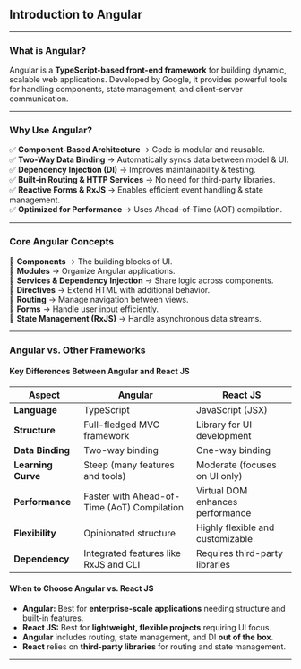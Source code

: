 ## Introduction to Angular
---

### What is Angular?
Angular is a **TypeScript-based front-end framework** for building dynamic, scalable web applications. Developed by Google, it provides powerful tools for handling components, state management, and client-server communication.

---

### Why Use Angular?
✅ **Component-Based Architecture** → Code is modular and reusable.  
✅ **Two-Way Data Binding** → Automatically syncs data between model & UI.  
✅ **Dependency Injection (DI)** → Improves maintainability & testing.  
✅ **Built-in Routing & HTTP Services** → No need for third-party libraries.  
✅ **Reactive Forms & RxJS** → Enables efficient event handling & state management.  
✅ **Optimized for Performance** → Uses Ahead-of-Time (AOT) compilation.  

---

### Core Angular Concepts
🔹 **Components** → The building blocks of UI.  
🔹 **Modules** → Organize Angular applications.  
🔹 **Services & Dependency Injection** → Share logic across components.  
🔹 **Directives** → Extend HTML with additional behavior.  
🔹 **Routing** → Manage navigation between views.  
🔹 **Forms** → Handle user input efficiently.  
🔹 **State Management (RxJS)** → Handle asynchronous data streams.  

---

### Angular vs. Other Frameworks  

#### **Key Differences Between Angular and React JS**  

<table class="comparisonTable">
    <thead>
        <tr class="tableHeader">
            <th class="tableCellHeader">Aspect</th>
            <th class="tableCellHeader">Angular</th>
            <th class="tableCellHeader">React JS</th>
        </tr>
    </thead>
    <tbody>
        <tr class="tableRow">
            <td class="tableCell"><strong>Language</strong></td>
            <td class="tableCell">TypeScript</td>
            <td class="tableCell">JavaScript (JSX)</td>
        </tr>
        <tr class="tableRow">
            <td class="tableCell"><strong>Structure</strong></td>
            <td class="tableCell">Full-fledged MVC framework</td>
            <td class="tableCell">Library for UI development</td>
        </tr>
        <tr class="tableRow">
            <td class="tableCell"><strong>Data Binding</strong></td>
            <td class="tableCell">Two-way binding</td>
            <td class="tableCell">One-way binding</td>
        </tr>
        <tr class="tableRow">
            <td class="tableCell"><strong>Learning Curve</strong></td>
            <td class="tableCell">Steep (many features and tools)</td>
            <td class="tableCell">Moderate (focuses on UI only)</td>
        </tr>
        <tr class="tableRow">
            <td class="tableCell"><strong>Performance</strong></td>
            <td class="tableCell">Faster with Ahead-of-Time (AoT) Compilation</td>
            <td class="tableCell">Virtual DOM enhances performance</td>
        </tr>
        <tr class="tableRow">
            <td class="tableCell"><strong>Flexibility</strong></td>
            <td class="tableCell">Opinionated structure</td>
            <td class="tableCell">Highly flexible and customizable</td>
        </tr>
        <tr class="tableRow">
            <td class="tableCell"><strong>Dependency</strong></td>
            <td class="tableCell">Integrated features like RxJS and CLI</td>
            <td class="tableCell">Requires third-party libraries</td>
        </tr>
    </tbody>
</table>

#### **When to Choose Angular vs. React JS**
- **Angular:** Best for **enterprise-scale applications** needing structure and built-in features.  
- **React JS:** Best for **lightweight, flexible projects** requiring UI focus.  
- **Angular** includes routing, state management, and DI **out of the box**.  
- **React** relies on **third-party libraries** for routing and state management.  

---
